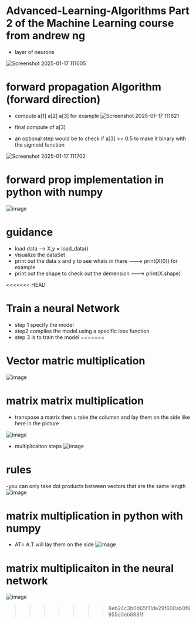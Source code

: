 # Advanced-Learning-Algorithms Part 2 of the Machine Learning course from andrew ng

- layer of neurons

![Screenshot 2025-01-17 111005](https://github.com/user-attachments/assets/46755972-a086-4ef6-a928-8fc01b288fa9)

# forward propagation Algorithm (forward direction)

- compute a[1] a[2] a[3] for example
  ![Screenshot 2025-01-17 111621](https://github.com/user-attachments/assets/988d98bc-d3f0-4839-a3c3-ae3bf4403105)

- final compute of a[3]
- an optional step would be to check if a[3] >= 0.5 to make it binary with the sigmoid function

![Screenshot 2025-01-17 111702](https://github.com/user-attachments/assets/57f26342-459d-4602-a178-95ab059f20f4)

# forward prop implementation in python with numpy

![image](https://github.com/user-attachments/assets/50e12e9b-bc29-4b1c-93be-27ffc9cb8ba4)

# guidance

- load data --> X,y = load_data()
- visualize the dataSet
- print out the data x and y to see whats in there ---> print(X[0]) for example
- print out the shape to check out the demension ---> print(X.shape)

<<<<<<< HEAD
# Train a neural Network

- step 1 specify the model
- step2 compiles the model using a specific loss function
- step 3 is to train the model
=======
# Vector matric multiplication 
![image](https://github.com/user-attachments/assets/3b596046-cb90-4bba-93ca-140784d655a2)

# matrix matrix multiplication

- transpose a matrix then u take the columsn and lay them on the side like here in the picture

![image](https://github.com/user-attachments/assets/2fd62fc8-11fb-466f-a433-91950e9dddde)

- multiplicaiton steps
![image](https://github.com/user-attachments/assets/d64e0234-2be4-4f75-86ff-0121afa3e34c)
# rules 
-you can only take dot products between vectors that are the same length
![image](https://github.com/user-attachments/assets/192a6a04-a419-44af-899f-a725d0af6830)

# matrix multiplication in python with numpy
- AT= A.T  will lay them on the side
![image](https://github.com/user-attachments/assets/53162ee0-ac71-4944-a130-8b77acc91136)


# matrix multiplicaiton in the neural network 
![image](https://github.com/user-attachments/assets/afbed372-08fc-4745-bbdf-7c730dd60a92)






>>>>>>> 8eb24c3b0d65f11de29f600ab0f6955c0eb6881f
